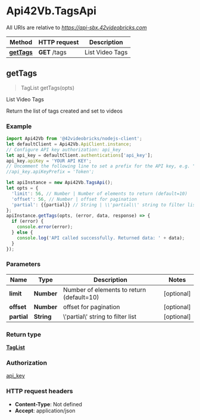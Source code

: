 # Api42Vb.TagsApi

All URIs are relative to *https://api-sbx.42videobricks.com*

Method | HTTP request | Description
------------- | ------------- | -------------
[**getTags**](TagsApi.md#getTags) | **GET** /tags | List Video Tags



## getTags

> TagList getTags(opts)

List Video Tags

Return the list of tags created and set to videos

### Example

```javascript
import Api42Vb from '@42videobricks/nodejs-client';
let defaultClient = Api42Vb.ApiClient.instance;
// Configure API key authorization: api_key
let api_key = defaultClient.authentications['api_key'];
api_key.apiKey = 'YOUR API KEY';
// Uncomment the following line to set a prefix for the API key, e.g. "Token" (defaults to null)
//api_key.apiKeyPrefix = 'Token';

let apiInstance = new Api42Vb.TagsApi();
let opts = {
  'limit': 56, // Number | Number of elements to return (default=10)
  'offset': 56, // Number | offset for pagination
  'partial': {{partial}} // String | \\'partial\\' string to filter list
};
apiInstance.getTags(opts, (error, data, response) => {
  if (error) {
    console.error(error);
  } else {
    console.log('API called successfully. Returned data: ' + data);
  }
});
```

### Parameters


Name | Type | Description  | Notes
------------- | ------------- | ------------- | -------------
 **limit** | **Number**| Number of elements to return (default&#x3D;10) | [optional] 
 **offset** | **Number**| offset for pagination | [optional] 
 **partial** | **String**| \\&#39;partial\\&#39; string to filter list | [optional] 

### Return type

[**TagList**](TagList.md)

### Authorization

[api_key](../README.md#api_key)

### HTTP request headers

- **Content-Type**: Not defined
- **Accept**: application/json

